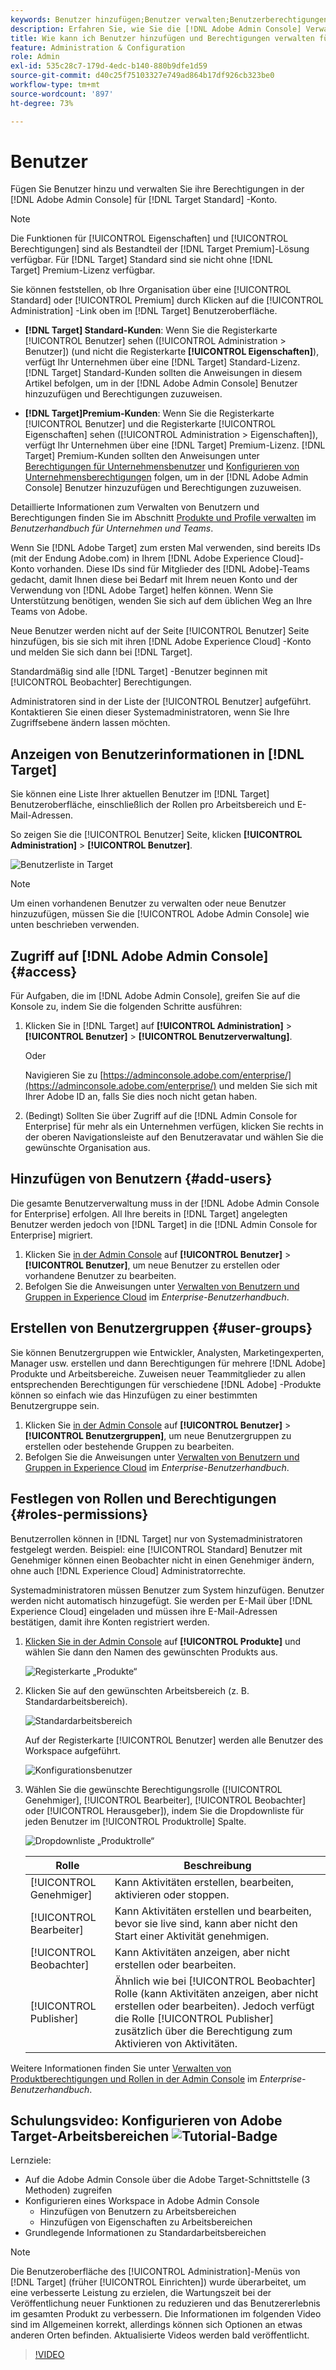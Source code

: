 ```yaml
---
keywords: Benutzer hinzufügen;Benutzer verwalten;Benutzerberechtigungen
description: Erfahren Sie, wie Sie die [!DNL Adobe Admin Console] Verwalten von Benutzern und deren Berechtigungen in [!DNL Adobe Target Standard].
title: Wie kann ich Benutzer hinzufügen und Berechtigungen verwalten für eine [!DNL Target Standard] Konto?
feature: Administration & Configuration
role: Admin
exl-id: 535c28c7-179d-4edc-b140-880b9dfe1d59
source-git-commit: d40c25f75103327e749ad864b17df926cb323be0
workflow-type: tm+mt
source-wordcount: '897'
ht-degree: 73%

---
```


# Benutzer

Fügen Sie Benutzer hinzu und verwalten Sie ihre Berechtigungen in der [!DNL Adobe Admin Console] für [!DNL Target Standard] -Konto.

>[!NOTE]
>
>Die Funktionen für [!UICONTROL Eigenschaften] und [!UICONTROL Berechtigungen] sind als Bestandteil der [!DNL Target Premium]-Lösung verfügbar. Für [!DNL Target] Standard sind sie nicht ohne [!DNL Target] Premium-Lizenz verfügbar.
>
>Sie können feststellen, ob Ihre Organisation über eine [!UICONTROL Standard] oder [!UICONTROL Premium] durch Klicken auf die [!UICONTROL Administration] -Link oben im [!DNL Target] Benutzeroberfläche.
>
>* **[!DNL Target] Standard-Kunden**: Wenn Sie die Registerkarte [!UICONTROL Benutzer] sehen ([!UICONTROL Administration > Benutzer]) (und nicht die Registerkarte **[!UICONTROL Eigenschaften]**), verfügt Ihr Unternehmen über eine [!DNL Target] Standard-Lizenz.  [!DNL Target] Standard-Kunden sollten die Anweisungen in diesem Artikel befolgen, um in der [!DNL Adobe Admin Console] Benutzer hinzuzufügen und Berechtigungen zuzuweisen.
>
>* **[!DNL Target]Premium-Kunden**: Wenn Sie die Registerkarte [!UICONTROL Benutzer] und die Registerkarte [!UICONTROL Eigenschaften] sehen ([!UICONTROL Administration > Eigenschaften]), verfügt Ihr Unternehmen über eine [!DNL Target] Premium-Lizenz. [!DNL Target] Premium-Kunden sollten den Anweisungen unter [Berechtigungen für Unternehmensbenutzer](/help/main/administrating-target/c-user-management/property-channel/property-channel.md) und [Konfigurieren von Unternehmensberechtigungen](/help/main/administrating-target/c-user-management/property-channel/properties-overview.md) folgen, um in der [!DNL Adobe Admin Console] Benutzer hinzuzufügen und Berechtigungen zuzuweisen.
>
>Detaillierte Informationen zum Verwalten von Benutzern und Berechtigungen finden Sie im Abschnitt [Produkte und Profile verwalten](https://helpx.adobe.com/de/enterprise/using/manage-products-and-profiles.html) im *Benutzerhandbuch für Unternehmen und Teams*.

Wenn Sie [!DNL Adobe Target] zum ersten Mal verwenden, sind bereits IDs (mit der Endung Adobe.com) in Ihrem [!DNL Adobe Experience Cloud]-Konto vorhanden. Diese IDs sind für Mitglieder des [!DNL Adobe]-Teams gedacht, damit Ihnen diese bei Bedarf mit Ihrem neuen Konto und der Verwendung von [!DNL Adobe Target] helfen können. Wenn Sie Unterstützung benötigen, wenden Sie sich auf dem üblichen Weg an Ihre Teams von Adobe.

Neue Benutzer werden nicht auf der Seite [!UICONTROL Benutzer] Seite hinzufügen, bis sie sich mit ihren [!DNL Adobe Experience Cloud] -Konto und melden Sie sich dann bei [!DNL Target].

Standardmäßig sind alle [!DNL Target] -Benutzer beginnen mit [!UICONTROL Beobachter] Berechtigungen.

Administratoren sind in der Liste der [!UICONTROL Benutzer] aufgeführt. Kontaktieren Sie einen dieser Systemadministratoren, wenn Sie Ihre Zugriffsebene ändern lassen möchten.

## Anzeigen von Benutzerinformationen in [!DNL Target]

Sie können eine Liste Ihrer aktuellen Benutzer im [!DNL Target] Benutzeroberfläche, einschließlich der Rollen pro Arbeitsbereich und E-Mail-Adressen.

So zeigen Sie die [!UICONTROL Benutzer] Seite, klicken **[!UICONTROL Administration]** > **[!UICONTROL Benutzer]**.

![Benutzerliste in Target](/help/main/administrating-target/c-user-management/c-user-management/assets/user-list-target.png)

>[!NOTE]
>
>Um einen vorhandenen Benutzer zu verwalten oder neue Benutzer hinzuzufügen, müssen Sie die [!UICONTROL Adobe Admin Console] wie unten beschrieben verwenden.

## Zugriff auf [!DNL Adobe Admin Console] {#access}

Für Aufgaben, die im [!DNL Adobe Admin Console], greifen Sie auf die Konsole zu, indem Sie die folgenden Schritte ausführen:

1. Klicken Sie in [!DNL Target] auf **[!UICONTROL Administration]** > **[!UICONTROL Benutzer]** > **[!UICONTROL Benutzerverwaltung]**.

   Oder

   Navigieren Sie zu [https://adminconsole.adobe.com/enterprise/](https://adminconsole.adobe.com/enterprise/) und melden Sie sich mit Ihrer Adobe ID an, falls Sie dies noch nicht getan haben.

1. (Bedingt) Sollten Sie über Zugriff auf die [!DNL Admin Console for Enterprise] für mehr als ein Unternehmen verfügen, klicken Sie rechts in der oberen Navigationsleiste auf den Benutzeravatar und wählen Sie die gewünschte Organisation aus.

## Hinzufügen von Benutzern {#add-users}

Die gesamte Benutzerverwaltung muss in der [!DNL Adobe Admin Console for Enterprise] erfolgen. All Ihre bereits in [!DNL Target] angelegten Benutzer werden jedoch von [!DNL Target] in die [!DNL Admin Console for Enterprise] migriert.

1. Klicken Sie [in der Admin Console](/help/main/administrating-target/c-user-management/c-user-management/user-management.md#section_79796E0227D048F59BAE0AB02E544EBE) auf **[!UICONTROL Benutzer]** > **[!UICONTROL Benutzer]**, um neue Benutzer zu erstellen oder vorhandene Benutzer zu bearbeiten.
1. Befolgen Sie die Anweisungen unter [Verwalten von Benutzern und Gruppen in Experience Cloud](https://helpx.adobe.com/de/enterprise/using/users.html) im *Enterprise-Benutzerhandbuch*.

## Erstellen von Benutzergruppen {#user-groups}

Sie können Benutzergruppen wie Entwickler, Analysten, Marketingexperten, Manager usw. erstellen und dann Berechtigungen für mehrere [!DNL Adobe] Produkte und Arbeitsbereiche. Zuweisen neuer Teammitglieder zu allen entsprechenden Berechtigungen für verschiedene [!DNL Adobe] -Produkte können so einfach wie das Hinzufügen zu einer bestimmten Benutzergruppe sein.

1. Klicken Sie [in der Admin Console](/help/main/administrating-target/c-user-management/c-user-management/user-management.md#section_79796E0227D048F59BAE0AB02E544EBE) auf **[!UICONTROL Benutzer]** > **[!UICONTROL Benutzergruppen]**, um neue Benutzergruppen zu erstellen oder bestehende Gruppen zu bearbeiten.
1. Befolgen Sie die Anweisungen unter [Verwalten von Benutzern und Gruppen in Experience Cloud](https://helpx.adobe.com/de/enterprise/using/users.html) im *Enterprise-Benutzerhandbuch*.

## Festlegen von Rollen und Berechtigungen {#roles-permissions}

Benutzerrollen können in [!DNL Target] nur von Systemadministratoren festgelegt werden. Beispiel: eine [!UICONTROL Standard] Benutzer mit Genehmiger können einen Beobachter nicht in einen Genehmiger ändern, ohne auch [!DNL Experience Cloud] Administratorrechte.

Systemadministratoren müssen Benutzer zum System hinzufügen. Benutzer werden nicht automatisch hinzugefügt. Sie werden per E-Mail über [!DNL Experience Cloud] eingeladen und müssen ihre E-Mail-Adressen bestätigen, damit ihre Konten registriert werden.

1. [Klicken Sie in der Admin Console](/help/main/administrating-target/c-user-management/c-user-management/user-management.md#section_79796E0227D048F59BAE0AB02E544EBE) auf **[!UICONTROL Produkte]** und wählen Sie dann den Namen des gewünschten Produkts aus.

   ![Registerkarte „Produkte“](/help/main/administrating-target/c-user-management/c-user-management/assets/workspace-publisher.png)

1. Klicken Sie auf den gewünschten Arbeitsbereich (z. B. Standardarbeitsbereich).

   ![Standardarbeitsbereich](/help/main/administrating-target/c-user-management/c-user-management/assets/default-workspace-new.png)

   Auf der Registerkarte [!UICONTROL Benutzer] werden alle Benutzer des Workspace aufgeführt.

   ![Konfigurationsbenutzer](/help/main/administrating-target/c-user-management/c-user-management/assets/configuration_users-new-publisher.png)

1. Wählen Sie die gewünschte Berechtigungsrolle ([!UICONTROL Genehmiger], [!UICONTROL Bearbeiter], [!UICONTROL Beobachter] oder [!UICONTROL Herausgeber]), indem Sie die Dropdownliste für jeden Benutzer im [!UICONTROL Produktrolle] Spalte.

   ![Dropdownliste „Produktrolle“](/help/main/administrating-target/c-user-management/c-user-management/assets/product-role-new.png)

   | Rolle | Beschreibung |
   |--- |--- |
   | [!UICONTROL Genehmiger] | Kann Aktivitäten erstellen, bearbeiten, aktivieren oder stoppen. |
   | [!UICONTROL Bearbeiter] | Kann Aktivitäten erstellen und bearbeiten, bevor sie live sind, kann aber nicht den Start einer Aktivität genehmigen. |
   | [!UICONTROL Beobachter] | Kann Aktivitäten anzeigen, aber nicht erstellen oder bearbeiten. |
   | [!UICONTROL Publisher] | Ähnlich wie bei [!UICONTROL Beobachter] Rolle (kann Aktivitäten anzeigen, aber nicht erstellen oder bearbeiten). Jedoch verfügt die Rolle [!UICONTROL Publisher] zusätzlich über die Berechtigung zum Aktivieren von Aktivitäten. |

Weitere Informationen finden Sie unter [Verwalten von Produktberechtigungen und Rollen in der Admin Console](https://helpx.adobe.com/de/enterprise/help/manage-permissions-and-roles.html) im *Enterprise-Benutzerhandbuch*.

## Schulungsvideo: Konfigurieren von Adobe Target-Arbeitsbereichen ![Tutorial-Badge](/help/main/assets/tutorial.png)

Lernziele:

* Auf die Adobe Admin Console über die Adobe Target-Schnittstelle (3 Methoden) zugreifen
* Konfigurieren eines Workspace in Adobe Admin Console
   * Hinzufügen von Benutzern zu Arbeitsbereichen
   * Hinzufügen von Eigenschaften zu Arbeitsbereichen
* Grundlegende Informationen zu Standardarbeitsbereichen

>[!NOTE]
>
>Die Benutzeroberfläche des [!UICONTROL Administration]-Menüs von [!DNL Target] (früher [!UICONTROL Einrichten]) wurde überarbeitet, um eine verbesserte Leistung zu erzielen, die Wartungszeit bei der Veröffentlichung neuer Funktionen zu reduzieren und das Benutzererlebnis im gesamten Produkt zu verbessern. Die Informationen im folgenden Video sind im Allgemeinen korrekt, allerdings können sich Optionen an etwas anderen Orten befinden. Aktualisierte Videos werden bald veröffentlicht.

>[!VIDEO](https://video.tv.adobe.com/v/19463/)
